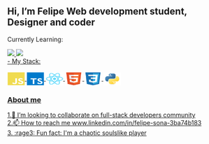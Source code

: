 ## Hi, I’m Felipe Web development student, Designer and coder 
 
 Currently Learning:
 <div>
   <a href="https://github.com/Hinokas">
   <img height="180em" src="https://github-readme-stats.vercel.app/api?username=Hinokas&show_icons=true&theme=synthwave&include_all_commits=true&count_private=true"/>
   <img height="180em" src="https://github-readme-stats.vercel.app/api/top-langs/?username=Hinokas&layout=compact&langs_count=6&theme=synthwave"/>
    
   </div>
 - My Stack:
<div style="display: inline_block"><br>
  <img align="center" alt="Rafa-Js" height="30" width="40" src="https://raw.githubusercontent.com/devicons/devicon/master/icons/javascript/javascript-plain.svg">
  <img align="center" alt="Rafa-Ts" height="30" width="40" src="https://raw.githubusercontent.com/devicons/devicon/master/icons/typescript/typescript-plain.svg">
  <img align="center" alt="Rafa-React" height="30" width="40" src="https://raw.githubusercontent.com/devicons/devicon/master/icons/react/react-original.svg">
  <img align="center" alt="Rafa-HTML" height="30" width="40" src="https://raw.githubusercontent.com/devicons/devicon/master/icons/html5/html5-original.svg">
  <img align="center" alt="Rafa-CSS" height="30" width="40" src="https://raw.githubusercontent.com/devicons/devicon/master/icons/css3/css3-original.svg">
  <img align="center" alt="Rafa-Python" height="30" width="40" src="https://raw.githubusercontent.com/devicons/devicon/master/icons/python/python-original.svg">
</div>

### About me
    
<div>
1.💙 I’m looking to collaborate on full-stack developers community
</div>
<div>
2.📫 How to reach me www.linkedin.com/in/felipe-sona-3ba74b183
</div>
3. :rage3: Fun fact: I'm a chaotic soulslike player

<!---
Hinokas/Hinokas is a ✨ special ✨ repository because its `README.md` (this file) appears on your GitHub profile.
You can click the Preview link to take a look at your changes.
--->
